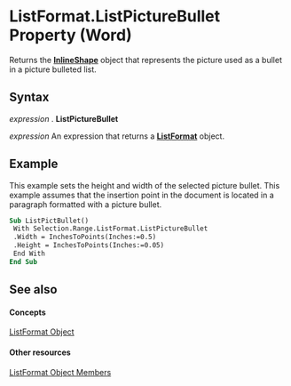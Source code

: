 
# ListFormat.ListPictureBullet Property (Word)

Returns the  **[InlineShape](a8fd110a-4aa7-c4b9-1559-32022787d955.md)** object that represents the picture used as a bullet in a picture bulleted list.


## Syntax

 _expression_ . **ListPictureBullet**

 _expression_ An expression that returns a **[ListFormat](74773fd6-b713-34d4-b7be-f543c983008d.md)** object.


## Example

This example sets the height and width of the selected picture bullet. This example assumes that the insertion point in the document is located in a paragraph formatted with a picture bullet.


```vb
Sub ListPictBullet() 
 With Selection.Range.ListFormat.ListPictureBullet 
 .Width = InchesToPoints(Inches:=0.5) 
 .Height = InchesToPoints(Inches:=0.05) 
 End With 
End Sub
```


## See also


#### Concepts


[ListFormat Object](74773fd6-b713-34d4-b7be-f543c983008d.md)
#### Other resources


[ListFormat Object Members](daf87b14-29a3-c5d9-ab43-8465237c02da.md)
